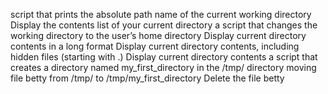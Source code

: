 script that prints the absolute path name of the current working directory
Display the contents list of your current directory
 a script that changes the working directory to the user’s home directory
Display current directory contents in a long format
Display current directory contents, including hidden files (starting with .)
Display current directory contents
a script that creates a directory named my_first_directory in the /tmp/ directory
moving  file betty from /tmp/ to /tmp/my_first_directory
Delete the file betty
